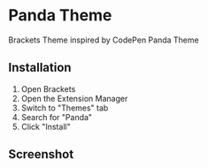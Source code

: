 Panda Theme
==============================================
Brackets Theme inspired by CodePen Panda Theme

Installation
---

1. Open Brackets
2. Open the Extension Manager
3. Switch to "Themes" tab
4. Search for "Panda"
5. Click "Install"

## Screenshot



